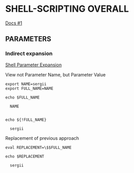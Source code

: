 # SHELL-SCRIPTING OVERALL

[Docs #1](https://devhints.io/bash)


## PARAMETERS

### Indirect expansion

[Shell Parameter Expansion](http://www.gnu.org/software/bash/manual/html_node/Shell-Parameter-Expansion.html)

View not Parameter Name, but Parameter Value
```
export NAME=sergii
export FULL_NAME=NAME

echo $FULL_NAME
  
  NAME


echo ${!FULL_NAME}
  
  sergii
```

Replacement of previous approach
```
eval REPLACEMENT=\$$FULL_NAME

echo $REPLACEMENT

  sergii

```


























